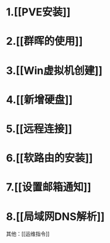 # 1.[[PVE安装]]
# 2.[[群晖的使用]]
# 3.[[Win虚拟机创建]]
# 4.[[新增硬盘]]
# 5.[[远程连接]]
# 6.[[软路由的安装]]
# 7.[[设置邮箱通知]]
# 8.[[局域网DNS解析]]


其他：[[运维指令]]

